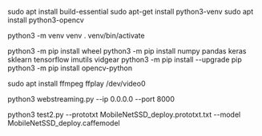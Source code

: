sudo apt install build-essential
sudo apt-get install python3-venv
sudo apt install python3-opencv

python3 -m venv venv
. venv/bin/activate

python3 -m pip install wheel
python3 -m pip install numpy pandas keras sklearn tensorflow imutils vidgear
python3 -m pip install --upgrade pip
python3 -m pip install opencv-python




sudo apt install ffmpeg
ffplay /dev/video0


python3 webstreaming.py --ip 0.0.0.0 --port 8000

python3 test2.py --prototxt MobileNetSSD_deploy.prototxt.txt --model MobileNetSSD_deploy.caffemodel